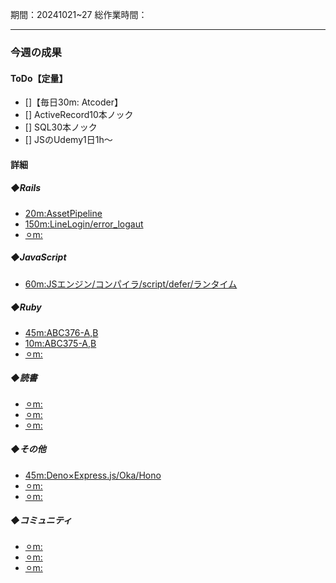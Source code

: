 期間：20241021~27
総作業時間：


---

### 今週の成果
#### ToDo【定量】
- []【毎日30m: Atcoder】
- [] ActiveRecord10本ノック
- [] SQL30本ノック
- [] JSのUdemy1日1h〜

#### 詳細
##### ◆Rails
  - [20m:AssetPipeline](https://github.com/yu-ka3028/TIL/blob/main/Rails/202410221000_AssetPipeline.md)
  - [150m:LineLogin/error_logaut](https://github.com/yu-ka3028/TIL/blob/main/Rails/202410220700_LineLogin.md)
  - [⚪︎m:]()

##### ◆JavaScript
  - [60m:JSエンジン/コンパイラ/script/defer/ランタイム]()

##### ◆Ruby
  - [45m:ABC376-A,B](https://github.com/yu-ka3028/study-log/blob/main/learning/Ruby/202410210735.md)
  - [10m:ABC375-A,B](https://github.com/yu-ka3028/TIL/blob/main/Ruby/202410221700.md)
  - [⚪︎m:]()

##### ◆読書
  - [⚪︎m:]()
  - [⚪︎m:]()
  - [⚪︎m:]()

##### ◆その他
  - [45m:Deno×Express.js/Oka/Hono](https://github.com/yu-ka3028/TIL/blob/main/Other/202410222100.md)
  - [⚪︎m:]()
  - [⚪︎m:]()

##### ◆コミュニティ
   - [⚪︎m:]()
   - [⚪︎m:]()
   - [⚪︎m:]()


